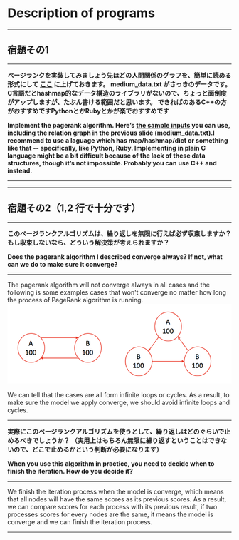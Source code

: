 # Description of programs

***

## 宿題その1

***

**ページランクを実装してみましょう先ほどの人間関係のグラフを、簡単に読める形式にして [ここ](https://github.com/Stephanie1125/googlestep/tree/master/week4/sample_inputs) に上げておきます。 medium_data.txt がさっきのデータです。C言語だとhashmap的なデータ構造のライブラリがないので、ちょっと面倒度がアップしますが、たぶん書ける範囲だと思います。 できればのあるC++の方がおすすめですPythonとかRubyとかが楽でおすすめです**

**Implement the pagerank algorithm. Here’s [the sample inputs](https://github.com/Stephanie1125/googlestep/tree/master/week4/sample_inputs) you can use, including the relation graph in the previous slide (medium_data.txt).I recommend to use a laguage which has map/hashmap/dict or something like that -- specifically, like Python, Ruby. Implementing in plain C language might be a bit difficult because of the lack of these data structures, though it’s not impossible. Probably you can use C++ and  instead.**

***











***

## 宿題その2（1,2 行で十分です）

***

**このページランクアルゴリズムは、繰り返しを無限に行えば必ず収束しますか？もし収束しないなら、どういう解決策が考えられますか？**

**Does the pagerank algorithm I described converge always? If not, what can we do to make sure it converge?**

***

The pagerank algorithm will not converge always in all cases and the following is some examples cases that won't converge no matter how long the process of PageRank algorithm is running.![CaseNotConvergeforPageRank](CaseNotConvergeforPageRank.png)

We can tell that the cases are all form infinite loops or cycles. As a result, to make sure the model we apply converge, we should avoid infinite loops and cycles.

***

**実際にこのページランクアルゴリズムを使うとして、繰り返しはどのぐらいで止めるべきでしょうか？ （実用上はもちろん無限に繰り返すということはできないので、どこで止めるかという判断が必要になります）**

**When you use this algorithm in practice, you need to decide when to finish the iteration. How do you decide it?**

***

We finish the iteration process when the model is converge, which means that all nodes will have the same scores as its previous scores. As a result, we can compare scores for each process with its previous result, if two processes scores for every nodes are the same, it means the model is converge and we can finish the iteration process.

***

